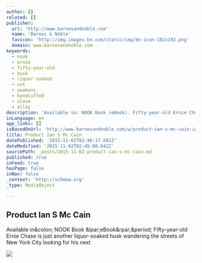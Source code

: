 ```yaml
---
author: []
related: []
publisher:
  url: 'http://www.barnesandnoble.com'
  name: 'Barnes & Noble'
  favicon: 'http://img.images-bn.com/static/img/bn-icon-192x192.png'
  domain: www.barnesandnoble.com
keywords:
  - nook
  - ernie
  - fifty-year-old
  - husk
  - liquor-soaked
  - cot
  - awakens
  - handcuffed
  - slave
  - alley
description: 'Available in: NOOK Book (eBook). Fifty-year-old Ernie Chase is just another liquor-soaked husk wandering the streets of New York City looking for his next'
inLanguage: en
app_links: []
isBasedOnUrl: 'http://www.barnesandnoble.com/w/product-ian-s-mc-cain-ian-mccain/1117014061'
title: Product Ian S Mc Cain
datePublished: '2015-11-02T02:46:17.082Z'
dateModified: '2015-11-02T02:45:08.642Z'
sourcePath: _posts/2015-11-02-product-ian-s-mc-cain.md
published: true
inFeed: true
hasPage: false
inNav: false
_context: 'http://schema.org'
_type: MediaObject

---
```

<article style=""><h1>Product Ian S Mc Cain</h1><p>Available in&amp;colon; NOOK Book &amp;lpar;eBook&amp;rpar;&amp;period; Fifty-year-old Ernie Chase is just another liquor-soaked husk wandering the streets of New York City looking for his next</p><img src="http://prodimage.images-bn.com/pimages/2940148469094_p0_v1_s118x184.jpg" /></article>